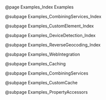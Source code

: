 @page Examples_Index Examples

@subpage Examples_CombiningServices_Index

@subpage Examples_CustomElement_Index

@subpage Examples_DeviceDetection_Index

@subpage Examples_ReverseGeocoding_Index

@subpage Examples_WebIntegration

@subpage Examples_Caching

@subpage Examples_CombiningServices

@subpage Examples_CustomCache

@subpage Examples_PropertyAccessors
